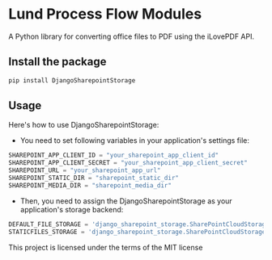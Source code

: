 # Lund Process Flow Modules

A Python library for converting office files to PDF using the iLovePDF API.

## Install the package

```python
pip install DjangoSharepointStorage
```

## Usage

Here's how to use DjangoSharepointStorage:

- You need to set following variables in your application's settings file:

```python
SHAREPOINT_APP_CLIENT_ID = "your_sharepoint_app_client_id"
SHAREPOINT_APP_CLIENT_SECRET = "your_sharepoint_app_client_secret"
SHAREPOINT_URL = "your_sharepoint_app_url"
SHAREPOINT_STATIC_DIR = "sharepoint_static_dir"
SHAREPOINT_MEDIA_DIR = "sharepoint_media_dir"
```
- Then, you need to assign the DjangoSharepointStorage as your application's storage backend:

```python
DEFAULT_FILE_STORAGE = 'django_sharepoint_storage.SharePointCloudStorageUtils.Media'
STATICFILES_STORAGE = 'django_sharepoint_storage.SharePointCloudStorageUtils.Static'
```

This project is licensed under the terms of the MIT license
